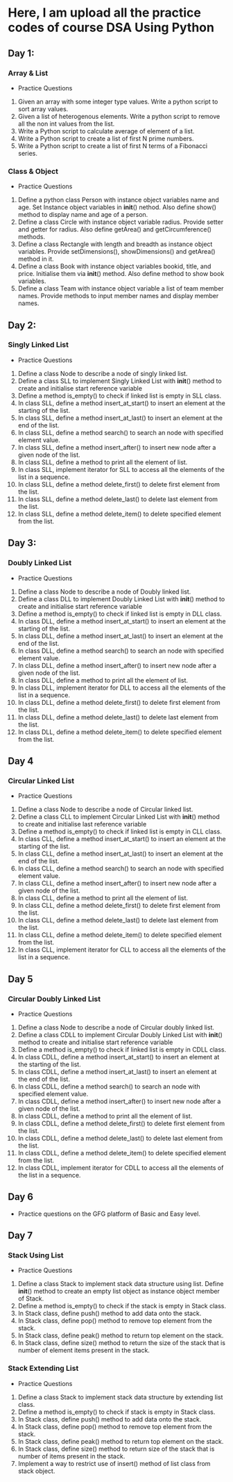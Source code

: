 # Here, I am upload all the practice codes of course DSA Using Python

## Day 1:

### Array & List

- Practice Questions

1. Given an array with some integer type values. Write a python script to sort array values.
2. Given a list of heterogenous elements. Write a python script to remove all the non int values from the list.
3. Write a Python script to calculate average of element of a list.
4. Write a Python script to create a list of first N prime numbers.
5. Write a Python script to create a list of first N terms of a Fibonacci series.

### Class & Object

- Practice Questions

1. Define a python class Person with instance object variables name and age. Set Instance object variables in __init__() nethod. Also define show() method to display name and age of a person.
2. Define a class Circle with instance object variable radius. Provide setter and getter for radius. Also define getArea() and getCircumference() methods.
3. Define a class Rectangle with length and breadth as instance object variables. Provide setDimensions(), showDimensions() and getArea() method in it.
4. Define a class Book with instance object variables bookid, title, and price. Initialise them via __init__() method. Also define method to show book variables.
5. Define a class Team with instance object variable a list of team member names. Provide methods to input member names and display member names.

## Day 2:

### Singly Linked List

- Practice Questions

1. Define a class Node to describe a node of singly linked list.
2. Define a class SLL to implement Singly Linked List with __init__() method to create and initialise start reference variable
3. Define a method is_empty() to check if linked list is empty in SLL class.
4. In class SLL, define a method insert_at_start() to insert an element at the starting of the list.
5. In class SLL, define a method insert_at_last() to insert an element at the end of the list.
6. In class SLL, define a method search() to search an node with specified element value.
7. In class SLL, define a method insert_after() to insert new node after a given node of the list.
8. In class SLL, define a method to print all the element of list.
9. In class SLL, implement iterator for SLL to access all the elements of the list in a sequence.
10. In class SLL, define a method delete_first() to delete first element from the list.
11. In class SLL, define a method delete_last() to delete last element from the list.
12. In class SLL, define a method delete_item() to delete specified element from the list.

## Day 3:

### Doubly Linked List

- Practice Questions

1. Define a class Node to describe a node of Doubly linked list.
2. Define a class DLL to implement Doubly Linked List with __init__() method to create and initialise start reference variable
3. Define a method is_empty() to check if linked list is empty in DLL class.
4. In class DLL, define a method insert_at_start() to insert an element at the starting of the list.
5. In class DLL, define a method insert_at_last() to insert an element at the end of the list.
6. In class DLL, define a method search() to search an node with specified element value.
7. In class DLL, define a method insert_after() to insert new node after a given node of the list.
8. In class DLL, define a method to print all the element of list.
9. In class DLL, implement iterator for DLL to access all the elements of the list in a sequence.
10. In class DLL, define a method delete_first() to delete first element from the list.
11. In class DLL, define a method delete_last() to delete last element from the list.
12. In class DLL, define a method delete_item() to delete specified element from the list.

## Day 4

### Circular Linked List

- Practice Questions

1. Define a class Node to describe a node of Circular linked list.
2. Define a class CLL to implement Circular Linked List with __init__() method to create and initialise last reference variable
3. Define a method is_empty() to check if linked list is empty in CLL class.
4. In class CLL, define a method insert_at_start() to insert an element at the starting of the list.
5. In class CLL, define a method insert_at_last() to insert an element at the end of the list.
6. In class CLL, define a method search() to search an node with specified element value.
7. In class CLL, define a method insert_after() to insert new node after a given node of the list.
8. In class CLL, define a method to print all the element of list.
9. In class CLL, define a method delete_first() to delete first element from the list.
10. In class CLL, define a method delete_last() to delete last element from the list.
11. In class CLL, define a method delete_item() to delete specified element from the list.
12. In class CLL, implement iterator for CLL to access all the elements of the list in a sequence.

## Day 5

### Circular Doubly Linked List 

- Practice Questions 

1. Define a class Node to describe a node of Circular doubly linked list.
2. Define a class CDLL to implement Circular Doubly Linked List with __init__() method to create and initialise start reference variable
3. Define a method is_empty() to check if linked list is empty in CDLL class.
4. In class CDLL, define a method insert_at_start() to insert an element at the starting of the list.
5. In class CDLL, define a method insert_at_last() to insert an element at the end of the list.
6. In class CDLL, define a method search() to search an node with specified element value.
7. In class CDLL, define a method insert_after() to insert new node after a given node of the list.
8. In class CDLL, define a method to print all the element of list.
9. In class CDLL, define a method delete_first() to delete first element from the list.
10. In class CDLL, define a method delete_last() to delete last element from the list.
11. In class CDLL, define a method delete_item() to delete specified element from the list.
12. In class CDLL, implement iterator for CDLL to access all the elements of the list in a sequence. 

## Day 6 

- Practice questions on the GFG platform of Basic and Easy level.

## Day 7 

### Stack Using List 

- Practice Questions 

1. Define a class Stack to implement stack data structure using list. Define __init__() method to create an empty list object as instance object member of Stack. 
2. Define a method is_empty() to check if the stack is empty in Stack class.
3. In Stack class, define push() method to add data onto the stack.
4. In Stack class, define pop() method to remove top element from the stack.
5. In Stack class, define peak() method to return top element on the stack.
6. In Stack class, define size() method to return the size of the stack that is number of element items present in the stack. 

### Stack Extending List 

- Practice Questions 

1. Define a class Stack to implement stack data structure by extending list class. 
2. Define a method is_empty() to check if stack is empty in Stack class.
3. In Stack class, define push() method to add data onto the stack. 
4. In Stack class, define pop() method to remove top element from the stack. 
5. In Stack class, define peak() method to return top element on the stack.
6. In Stack class, define size() method to return size of the stack that is number of items present in the stack. 
7. Implement a way to restrict use of insert() method of list class from stack object.